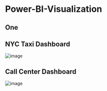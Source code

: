 # Power-BI-Visualization

## One


## NYC Taxi Dashboard

![image](https://github.com/mel4data/Power-BI-Visualization/assets/170362474/757972c6-0dac-41ff-bd99-953b3e41d013)

## Call Center Dashboard

![image](https://github.com/mel4data/Power-BI-Visualization/assets/170362474/4a2ba25c-f084-4a5d-bb3b-d8ed1c10d749)
